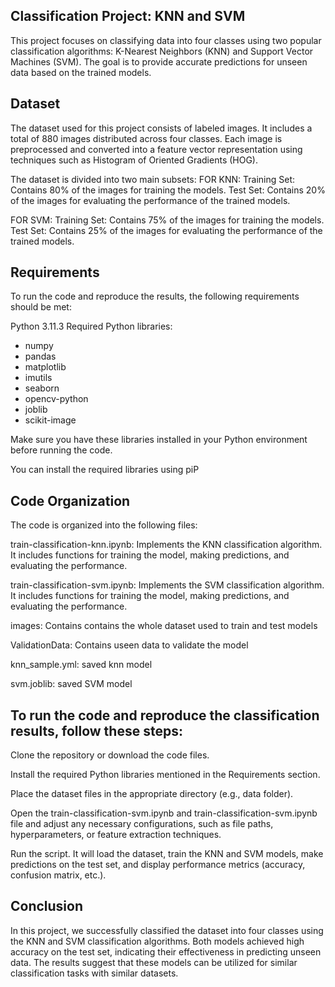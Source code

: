 ## Classification Project: KNN and SVM
This project focuses on classifying data into four classes using two popular classification algorithms: K-Nearest Neighbors (KNN) and Support Vector Machines (SVM). The goal is to provide accurate predictions for unseen data based on the trained models.

## Dataset
The dataset used for this project consists of labeled images. It includes a total of 880 images distributed across four classes. Each image is preprocessed and converted into a feature vector representation using techniques such as Histogram of Oriented Gradients (HOG).

The dataset is divided into two main subsets:
FOR KNN:
Training Set: Contains 80% of the images for training the models.
Test Set: Contains 20% of the images for evaluating the performance of the trained models. 

FOR SVM:
Training Set: Contains 75% of the images for training the models.
Test Set: Contains 25% of the images for evaluating the performance of the trained models. 


## Requirements
To run the code and reproduce the results, the following requirements should be met:

Python 3.11.3
Required Python libraries:

- numpy
- pandas
- matplotlib
- imutils
- seaborn
- opencv-python
- joblib
- scikit-image

Make sure you have these libraries installed in your Python environment before running the code.

You can install the required libraries using piP

## Code Organization

The code is organized into the following files:

train-classification-knn.ipynb: Implements the KNN classification algorithm. It includes functions for training the model, making predictions, and evaluating the performance.

train-classification-svm.ipynb: Implements the SVM classification algorithm. It includes functions for training the model, making predictions, and evaluating the performance.

images: Contains contains the whole dataset used to train and test models

ValidationData: Contains useen data to validate the model

knn_sample.yml: saved knn model

svm.joblib: saved SVM model

## To run the code and reproduce the classification results, follow these steps:

Clone the repository or download the code files.

Install the required Python libraries mentioned in the Requirements section.

Place the dataset files in the appropriate directory (e.g., data folder).

Open the train-classification-svm.ipynb and  train-classification-svm.ipynb file and adjust any necessary configurations, such as file paths, hyperparameters, or feature extraction techniques.

Run the  script. It will load the dataset, train the KNN and SVM models, make predictions on the test set, and display performance metrics (accuracy, confusion matrix, etc.).

## Conclusion
In this project, we successfully classified the dataset into four classes using the KNN and SVM classification algorithms. Both models achieved high accuracy on the test set, indicating their effectiveness in predicting unseen data. The results suggest that these models can be utilized for similar classification tasks with similar datasets.
